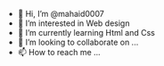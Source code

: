 - 👋 Hi, I’m @mahaid0007
- 👀 I’m interested in Web design
- 🌱 I’m currently learning Html and Css
- 💞️ I’m looking to collaborate on ...
- 📫 How to reach me ...

<!---
mahaid0007/mahaid0007 is a ✨ special ✨ repository because its `README.md` (this file) appears on your GitHub profile.
You can click the Preview link to take a look at your changes.
--->
